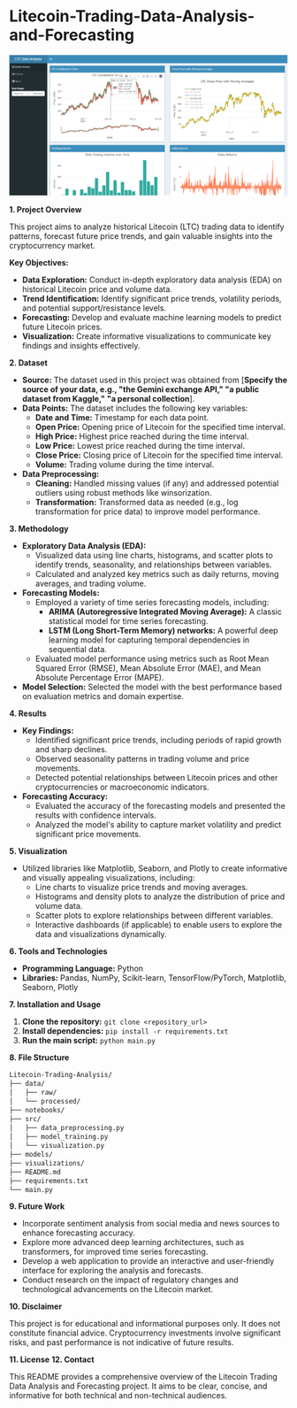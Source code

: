 # Litecoin-Trading-Data-Analysis-and-Forecasting

![Alt text](https://github.com/Deirdre24/Litecoin-Trading-Data-Analysis-and-Forecasting/blob/main/Screenshot%20(445).png?raw=true)

**1. Project Overview**

This project aims to analyze historical Litecoin (LTC) trading data to identify patterns, forecast future price trends, and gain valuable insights into the cryptocurrency market. 

**Key Objectives:**

* **Data Exploration:** Conduct in-depth exploratory data analysis (EDA) on historical Litecoin price and volume data.
* **Trend Identification:** Identify significant price trends, volatility periods, and potential support/resistance levels.
* **Forecasting:** Develop and evaluate machine learning models to predict future Litecoin prices.
* **Visualization:** Create informative visualizations to communicate key findings and insights effectively.

**2. Dataset**

* **Source:** The dataset used in this project was obtained from [**Specify the source of your data, e.g., "the Gemini exchange API," "a public dataset from Kaggle," "a personal collection**].
* **Data Points:** The dataset includes the following key variables:
    * **Date and Time:** Timestamp for each data point.
    * **Open Price:** Opening price of Litecoin for the specified time interval.
    * **High Price:** Highest price reached during the time interval.
    * **Low Price:** Lowest price reached during the time interval.
    * **Close Price:** Closing price of Litecoin for the specified time interval.
    * **Volume:** Trading volume during the time interval. 
* **Data Preprocessing:** 
    * **Cleaning:** Handled missing values (if any) and addressed potential outliers using robust methods like winsorization.
    * **Transformation:** Transformed data as needed (e.g., log transformation for price data) to improve model performance.

**3. Methodology**

* **Exploratory Data Analysis (EDA):** 
    * Visualized data using line charts, histograms, and scatter plots to identify trends, seasonality, and relationships between variables. 
    * Calculated and analyzed key metrics such as daily returns, moving averages, and trading volume.
* **Forecasting Models:** 
    * Employed a variety of time series forecasting models, including:
        * **ARIMA (Autoregressive Integrated Moving Average):** A classic statistical model for time series forecasting.
        * **LSTM (Long Short-Term Memory) networks:** A powerful deep learning model for capturing temporal dependencies in sequential data.
    * Evaluated model performance using metrics such as Root Mean Squared Error (RMSE), Mean Absolute Error (MAE), and Mean Absolute Percentage Error (MAPE).
* **Model Selection:** Selected the model with the best performance based on evaluation metrics and domain expertise.

**4. Results**

* **Key Findings:** 
    * Identified significant price trends, including periods of rapid growth and sharp declines.
    * Observed seasonality patterns in trading volume and price movements.
    * Detected potential relationships between Litecoin prices and other cryptocurrencies or macroeconomic indicators.
* **Forecasting Accuracy:** 
    * Evaluated the accuracy of the forecasting models and presented the results with confidence intervals.
    * Analyzed the model's ability to capture market volatility and predict significant price movements.

**5. Visualization**

* Utilized libraries like Matplotlib, Seaborn, and Plotly to create informative and visually appealing visualizations, including:
    * Line charts to visualize price trends and moving averages.
    * Histograms and density plots to analyze the distribution of price and volume data.
    * Scatter plots to explore relationships between different variables.
    * Interactive dashboards (if applicable) to enable users to explore the data and visualizations dynamically.

**6. Tools and Technologies**

* **Programming Language:** Python
* **Libraries:** Pandas, NumPy, Scikit-learn, TensorFlow/PyTorch, Matplotlib, Seaborn, Plotly

**7. Installation and Usage**

1. **Clone the repository:** `git clone <repository_url>`
2. **Install dependencies:** `pip install -r requirements.txt`
3. **Run the main script:** `python main.py` 

**8. File Structure**

```
Litecoin-Trading-Analysis/
├── data/ 
│   ├── raw/ 
│   └── processed/
├── notebooks/ 
├── src/ 
│   ├── data_preprocessing.py
│   ├── model_training.py
│   └── visualization.py
├── models/ 
├── visualizations/
├── README.md
├── requirements.txt
└── main.py 
```

**9. Future Work**

* Incorporate sentiment analysis from social media and news sources to enhance forecasting accuracy.
* Explore more advanced deep learning architectures, such as transformers, for improved time series forecasting.
* Develop a web application to provide an interactive and user-friendly interface for exploring the analysis and forecasts.
* Conduct research on the impact of regulatory changes and technological advancements on the Litecoin market.

**10. Disclaimer**

This project is for educational and informational purposes only. It does not constitute financial advice. Cryptocurrency investments involve significant risks, and past performance is not indicative of future results.

**11. License**
**12. Contact**



This README provides a comprehensive overview of the Litecoin Trading Data Analysis and Forecasting project. It aims to be clear, concise, and informative for both technical and non-technical audiences.

